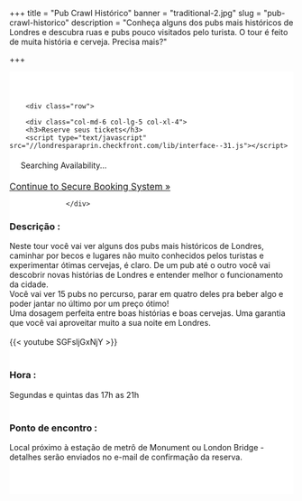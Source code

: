 ﻿+++
title = "Pub Crawl Histórico"
banner = "traditional-2.jpg"
slug = "pub-crawl-historico"
description = "Conheça alguns dos pubs mais históricos de Londres e descubra ruas e pubs pouco visitados pelo turista. O tour é feito de muita história e cerveja. Precisa mais?"

+++

<section class="mbr-section" id="msg-box5-1w" style="background-color: rgb(255, 255, 255); padding-top: 40px; padding-bottom: 40px;">
    <div class="container">

        <div class="row">

        <div class="col-md-6 col-lg-5 col-xl-4">
        <h3>Reserve seus tickets</h3>
        <script type="text/javascript" src="//londresparaprin.checkfront.com/lib/interface--31.js"></script>
<!-- CHECKFRONT BOOKING PLUGIN v23-->
<div id="CHECKFRONT_WIDGET_01"><p id="CHECKFRONT_LOADER" style="background: url('//londresparaprin.checkfront.com/images/loader.gif') left center no-repeat; padding: 5px 5px 5px 20px">Searching Availability...</p></div>
<script>
new DROPLET.Widget ({
host: 'londresparaprin.checkfront.com',
target: 'CHECKFRONT_WIDGET_01',
item_id: '2,9,8,24',
category_id: '2',
partner_id: '7',
provider: 'droplet'
}).render();
</script>
<noscript><a href="https://londresparaprin.checkfront.com/reserve/" style="font-size: 16px">Continue to Secure Booking System &raquo;</a></noscript>





                  </div>
<div class="col-md-6 col-lg-7 col-xl-8"><h3 class="mbr-section-title display-2">Descrição :</h3>

Neste tour você vai ver alguns dos pubs mais históricos de Londres, caminhar por becos e lugares não muito conhecidos pelos turistas e experimentar ótimas cervejas, é claro. De um pub até o outro você vai descobrir novas histórias de Londres e entender melhor o funcionamento da cidade.<br>
Você vai ver 15 pubs no percurso, parar em quatro deles pra beber algo e poder jantar no último por um preço ótimo!<br>
Uma dosagem perfeita entre boas histórias e boas cervejas. Uma garantia que você vai aproveitar muito a sua noite em Londres.<br><br>
{{< youtube SGFsljGxNjY >}}
<br>
<br>
<h3 class="mbr-section-title display-2">Hora :</h3>
Segundas e quintas das 17h as 21h
<br>
<br>

<h3 class="mbr-section-title display-2">Ponto de encontro :</h3>
Local próximo à estação de metrô de Monument ou London Bridge - detalhes serão enviados no e-mail de confirmação da reserva.
<br>
<br>


</section>
